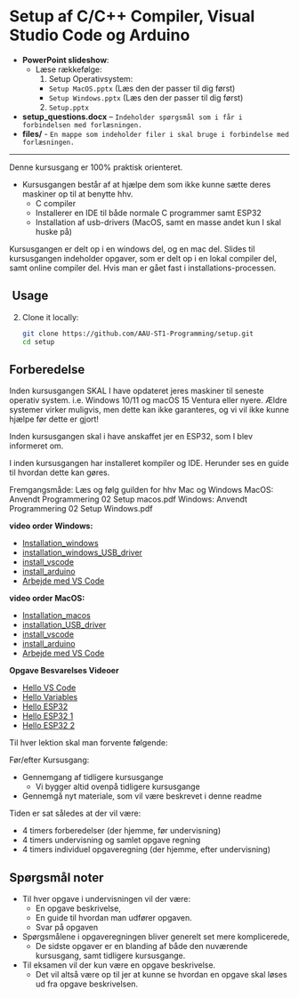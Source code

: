 # Setup af C/C++ Compiler, Visual Studio Code og Arduino

- **PowerPoint slideshow**: 
  - Læse rækkefølge:
    1. Setup Operativsystem:
      - `Setup MacOS.pptx` (Læs den der passer til dig først)
      - `Setup Windows.pptx` (Læs den der passer til dig først)
    2. `Setup.pptx`
- **setup_questions.docx** – `Indeholder spørgsmål som i får i forbindelsen med forlæsningen.`
- **files/** - `En mappe som indeholder filer i skal bruge i forbindelse med forlæsningen.`
---

Denne kursusgang er 100% praktisk orienteret.
- Kursusgangen består af at hjælpe dem som ikke kunne sætte deres maskiner op til at benytte hhv. 
  - C compiler
  - Installerer en IDE til både normale C programmer samt ESP32
  - Installation af usb-drivers (MacOS, samt en masse andet kun I skal huske på)

Kursusgangen er delt op i en windows del, og en mac del.
Slides til kursusgangen indeholder opgaver, som er delt op i en lokal compiler del, samt online compiler del.
Hvis man er gået fast i installations-processen.

## ​ Usage

2. Clone it locally:
   ```bash
   git clone https://github.com/AAU-ST1-Programming/setup.git
   cd setup

## Forberedelse

Inden kursusgangen SKAL I have opdateret jeres maskiner til seneste operativ system. i.e. Windows 10/11 og macOS 15 Ventura eller nyere.
Ældre systemer virker muligvis, men dette kan ikke garanteres, og vi vil ikke kunne hjælpe før dette er gjort!

Inden kursusgangen skal i have anskaffet jer en ESP32, som I blev informeret om.

I inden kursusgangen har installeret kompiler og IDE. Herunder ses en guide til hvordan dette kan gøres.

Fremgangsmåde: Læs og følg guilden for hhv Mac og Windows
MacOS: Anvendt Programmering 02 Setup macos.pdf
Windows: Anvendt Programmering 02 Setup Windows.pdf


**video order Windows:**
- [Installation_windows](https://panopto.aau.dk/Panopto/Pages/Viewer.aspx?id=18464e63-ca15-4b7c-9b78-b332008ab859)
- [installation_windows_USB_driver](https://panopto.aau.dk/Panopto/Pages/Viewer.aspx?id=497b4d5f-ef65-40aa-b878-b332008ab7e3)
- [install_vscode](https://panopto.aau.dk/Panopto/Pages/Viewer.aspx?id=91bb1191-5163-4abe-a522-b332008ab839)
- [install_arduino](https://panopto.aau.dk/Panopto/Pages/Viewer.aspx?id=3d007db6-3388-4f43-b252-b2dc00b792a4&start=0)
- [Arbejde med VS Code](https://panopto.aau.dk/Panopto/Pages/Viewer.aspx?id=8019f6c8-b272-4179-9ee2-b336008b1bf2)

**video order MacOS:**
- [Installation_macos](https://panopto.aau.dk/Panopto/Pages/Viewer.aspx?id=e41dd984-f7cf-4136-b7f7-b332008ab7b3)
- [installation_USB_driver](https://panopto.aau.dk/Panopto/Pages/Viewer.aspx?id=1ca4402e-29d8-46df-b42e-b332008ab794)
- [install_vscode](https://panopto.aau.dk/Panopto/Pages/Viewer.aspx?id=91bb1191-5163-4abe-a522-b332008ab839)
- [install_arduino](https://panopto.aau.dk/Panopto/Pages/Viewer.aspx?id=3d007db6-3388-4f43-b252-b2dc00b792a4&start=0)
- [Arbejde med VS Code](https://panopto.aau.dk/Panopto/Pages/Viewer.aspx?id=8019f6c8-b272-4179-9ee2-b336008b1bf2)

**Opgave Besvarelses Videoer**
- [Hello VS Code](https://panopto.aau.dk/Panopto/Pages/Viewer.aspx?id=dd70f04c-9946-401f-8e16-b332009af889)
- [Hello Variables](https://panopto.aau.dk/Panopto/Pages/Viewer.aspx?id=906715a1-fe6e-4322-b9dc-b332009e62c8)
- [Hello ESP32](https://panopto.aau.dk/Panopto/Pages/Viewer.aspx?id=697e942b-72e8-4422-a97e-b3320097584f)
- [Hello ESP32 1](https://panopto.aau.dk/Panopto/Pages/Viewer.aspx?id=70b22061-d5be-4544-9aa4-b336008eedc6)
- [Hello ESP32 2](https://panopto.aau.dk/Panopto/Pages/Viewer.aspx?id=777007ac-1a5b-4e45-ad4c-b3360090f9dd)

Til hver lektion skal man forvente følgende:

Før/efter Kursusgang:
- Gennemgang af tidligere kursusgange
  - Vi bygger altid ovenpå tidligere kursusgange
- Gennemgå nyt materiale, som vil være beskrevet i denne readme

Tiden er sat således at der vil være:

- 4 timers forberedelser (der hjemme, før undervisning)
- 4 timers undervisning og samlet opgave regning
- 4 timers individuel opgaveregning (der hjemme, efter undervisning)

## Spørgsmål noter

- Til hver opgave i undervisningen vil der være:
  - En opgave beskrivelse,
  - En guide til hvordan man udfører opgaven.
  - Svar på opgaven
- Spørgsmålene i opgaveregningen bliver generelt set mere komplicerede, 
  - De sidste opgaver er en blanding af både den nuværende kursusgang, samt tidligere kursusgange.
- Til eksamen vil der kun være en opgave beskrivelse.
  - Det vil altså være op til jer at kunne se hvordan en opgave skal løses ud fra opgave beskrivelsen.
